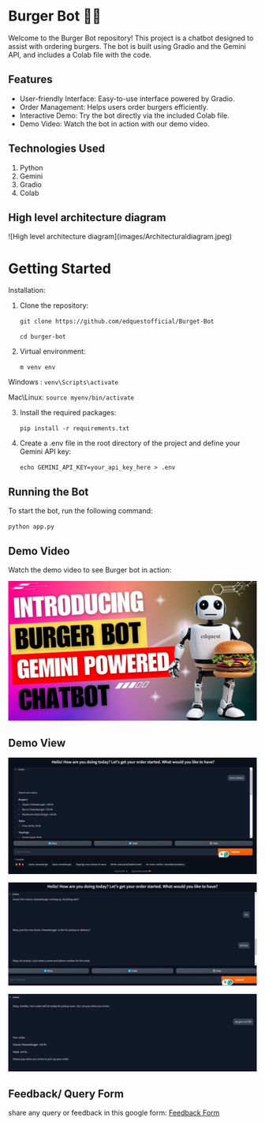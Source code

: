 <h1>Burger Bot 🍔🤖</h1>

Welcome to the Burger Bot repository! This project is a chatbot designed to assist with ordering burgers. The bot is built using Gradio and the Gemini API, and includes a Colab file with the code.

<h2>Features</h2>

* User-friendly Interface: Easy-to-use interface powered by Gradio.
* Order Management: Helps users order burgers efficiently.
* Interactive Demo:  Try the bot directly via the included Colab file.
* Demo Video: Watch the bot in action with our demo video.

<h2>Technologies Used</h2>

  1. Python
  2. Gemini
  3. Gradio
  4. Colab

<h2>High level architecture diagram</h2>
![High level architecture diagram](images/Architecturaldiagram.jpeg)


<h1> Getting Started </h1>

</h2>Installation:</h2>

1. Clone the repository:

   `git clone https://github.com/edquestofficial/Burget-Bot `
   
   `cd burger-bot`

2. Virtual environment:
   
   `m venv env  `
   
  Windows :    `venv\Scripts\activate  `
  
  Mac\Linux:   `source myenv/bin/activate` 

3. Install the required packages:
   
   `pip install -r requirements.txt`

4. Create a .env file in the root directory of the project and define your Gemini API key:

   `echo GEMINI_API_KEY=your_api_key_here > .env`


<h2> Running the Bot </h2>

To start the bot, run the following command:

`python app.py`

<h2> Demo Video </h2>
Watch the demo video to see Burger bot in action:

[![Watch the video](images/thumbnail.jpg)](https://www.youtube.com/watch?v=EIn-j1yIkgA)
   
<h2>Demo View</h2>

![image](https://github.com/edquestofficial/Burget-Bot/blob/main/images/1_demo.jpeg)

![image](https://github.com/edquestofficial/Burget-Bot/blob/main/images/2_demo.jpeg)

![image](https://github.com/edquestofficial/Burget-Bot/blob/main/images/3_demo.jpeg)


<h2> Feedback/ Query Form </h2>

share any query or feedback in this google form: [Feedback Form](https://forms.gle/EVLTwUMsdtiidKkR9)
